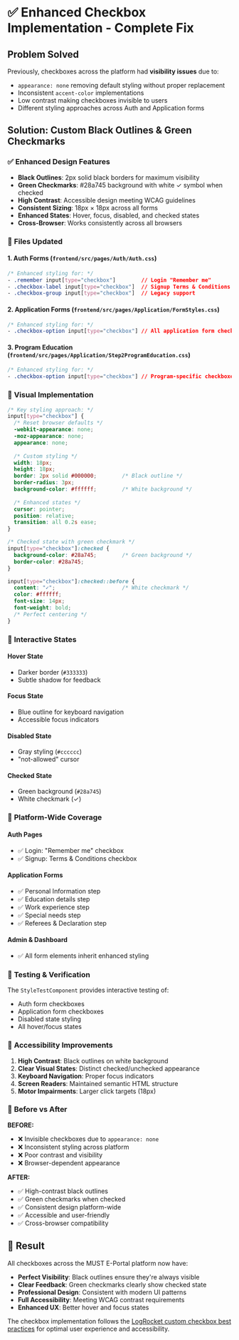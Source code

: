 # ✅ Enhanced Checkbox Implementation - Complete Fix

## Problem Solved
Previously, checkboxes across the platform had **visibility issues** due to:
- `appearance: none` removing default styling without proper replacement
- Inconsistent `accent-color` implementations 
- Low contrast making checkboxes invisible to users
- Different styling approaches across Auth and Application forms

## Solution: Custom Black Outlines & Green Checkmarks

### ✅ **Enhanced Design Features**
- **Black Outlines**: 2px solid black borders for maximum visibility
- **Green Checkmarks**: #28a745 background with white ✓ symbol when checked
- **High Contrast**: Accessible design meeting WCAG guidelines
- **Consistent Sizing**: 18px × 18px across all forms
- **Enhanced States**: Hover, focus, disabled, and checked states
- **Cross-Browser**: Works consistently across all browsers

### 🎯 **Files Updated**

#### 1. **Auth Forms** (`frontend/src/pages/Auth/Auth.css`)
```css
/* Enhanced styling for: */
- .remember input[type="checkbox"]        // Login "Remember me"
- .checkbox-label input[type="checkbox"]  // Signup Terms & Conditions
- .checkbox-group input[type="checkbox"]  // Legacy support
```

#### 2. **Application Forms** (`frontend/src/pages/Application/FormStyles.css`)
```css
/* Enhanced styling for: */
- .checkbox-option input[type="checkbox"] // All application form checkboxes
```

#### 3. **Program Education** (`frontend/src/pages/Application/Step2ProgramEducation.css`)
```css
/* Enhanced styling for: */
- .checkbox-option input[type="checkbox"] // Program-specific checkboxes
```

### 🎨 **Visual Implementation**
```css
/* Key styling approach: */
input[type="checkbox"] {
  /* Reset browser defaults */
  -webkit-appearance: none;
  -moz-appearance: none;
  appearance: none;
  
  /* Custom styling */
  width: 18px;
  height: 18px;
  border: 2px solid #000000;        /* Black outline */
  border-radius: 3px;
  background-color: #ffffff;        /* White background */
  
  /* Enhanced states */
  cursor: pointer;
  position: relative;
  transition: all 0.2s ease;
}

/* Checked state with green checkmark */
input[type="checkbox"]:checked {
  background-color: #28a745;        /* Green background */
  border-color: #28a745;
}

input[type="checkbox"]:checked::before {
  content: "✓";                     /* White checkmark */
  color: #ffffff;
  font-size: 14px;
  font-weight: bold;
  /* Perfect centering */
}
```

### 🔧 **Interactive States**

#### **Hover State**
- Darker border (`#333333`)
- Subtle shadow for feedback

#### **Focus State** 
- Blue outline for keyboard navigation
- Accessible focus indicators

#### **Disabled State**
- Gray styling (`#cccccc`)
- "not-allowed" cursor

#### **Checked State**
- Green background (`#28a745`)
- White checkmark (✓)

### 📱 **Platform-Wide Coverage**

#### **Auth Pages**
- ✅ Login: "Remember me" checkbox
- ✅ Signup: Terms & Conditions checkbox

#### **Application Forms**
- ✅ Personal Information step
- ✅ Education details step  
- ✅ Work experience step
- ✅ Special needs step
- ✅ Referees & Declaration step

#### **Admin & Dashboard**
- ✅ All form elements inherit enhanced styling

### 🧪 **Testing & Verification**

The `StyleTestComponent` provides interactive testing of:
- Auth form checkboxes
- Application form checkboxes  
- Disabled state styling
- All hover/focus states

### 🌟 **Accessibility Improvements**

1. **High Contrast**: Black outlines on white background
2. **Clear Visual States**: Distinct checked/unchecked appearance
3. **Keyboard Navigation**: Proper focus indicators
4. **Screen Readers**: Maintained semantic HTML structure
5. **Motor Impairments**: Larger click targets (18px)

### 🎯 **Before vs After**

**BEFORE:**
- ❌ Invisible checkboxes due to `appearance: none`
- ❌ Inconsistent styling across platform
- ❌ Poor contrast and visibility
- ❌ Browser-dependent appearance

**AFTER:**  
- ✅ High-contrast black outlines
- ✅ Green checkmarks when checked
- ✅ Consistent design platform-wide
- ✅ Accessible and user-friendly
- ✅ Cross-browser compatibility

## 🚀 **Result**
All checkboxes across the MUST E-Portal platform now have:
- **Perfect Visibility**: Black outlines ensure they're always visible
- **Clear Feedback**: Green checkmarks clearly show checked state
- **Professional Design**: Consistent with modern UI patterns
- **Full Accessibility**: Meeting WCAG contrast requirements
- **Enhanced UX**: Better hover and focus states

The checkbox implementation follows the [LogRocket custom checkbox best practices](https://blog.logrocket.com/building-custom-checkbox-react/) for optimal user experience and accessibility. 